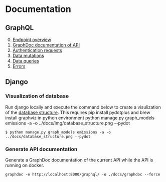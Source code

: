 # Documentation

## GraphQL

0. [Endpoint overview](./graphql/endpoint_overview.md)
1. [GraphDoc documentation of API](./graphdoc/index.html)
2. [Authentication requests](./graphql/authentication.md)
3. [Data mutations](./graphql/data_mutations.md)
4. [Data queries](./graphql/data_queries.md)
5. [Errors](./graphql/errors.md)

## Django

### Visualization of database

Run django locally and execute the command below to create a visulization of the [database structure](./img/database_structure.png). This requires pip install pydotplus and  brew install graphviz in python environment
python manage.py graph_models emissions -a -o ../docs/img/database_structure.png --pydot

```
$ python manage.py graph_models emissions -a -o ../docs/database_structure.png --pydot
```

### Generate API documentation

Generate a GraphDoc documentation of the current API while the API is running on docker.

```
graphdoc -e http://localhost:8000/graphql/ -o ./docs/graphdoc --force
```
